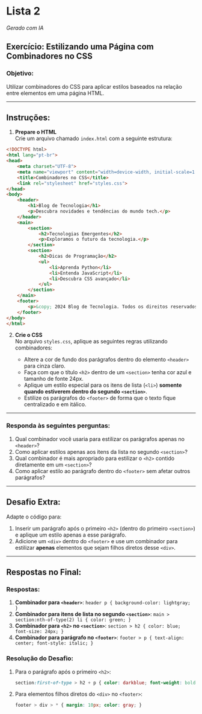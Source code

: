 # Lista 2

*Gerado com IA*

## Exercício: Estilizando uma Página com Combinadores no CSS  

### Objetivo:  
Utilizar combinadores do CSS para aplicar estilos baseados na relação entre elementos em uma página HTML.  

---

## Instruções:  

1. **Prepare o HTML**  
Crie um arquivo chamado `index.html` com a seguinte estrutura:  

```html
<!DOCTYPE html>
<html lang="pt-br">
<head>
    <meta charset="UTF-8">
    <meta name="viewport" content="width=device-width, initial-scale=1.0">
    <title>Combinadores no CSS</title>
    <link rel="stylesheet" href="styles.css">
</head>
<body>
    <header>
        <h1>Blog de Tecnologia</h1>
        <p>Descubra novidades e tendências do mundo tech.</p>
    </header>
    <main>
        <section>
            <h2>Tecnologias Emergentes</h2>
            <p>Exploramos o futuro da tecnologia.</p>
        </section>
        <section>
            <h2>Dicas de Programação</h2>
            <ul>
                <li>Aprenda Python</li>
                <li>Entenda JavaScript</li>
                <li>Descubra CSS avançado</li>
            </ul>
        </section>
    </main>
    <footer>
        <p>&copy; 2024 Blog de Tecnologia. Todos os direitos reservados.</p>
    </footer>
</body>
</html>
```

2. **Crie o CSS**  
No arquivo `styles.css`, aplique as seguintes regras utilizando combinadores:  

   - Altere a cor de fundo dos parágrafos dentro do elemento `<header>` para cinza claro.  
   - Faça com que o título `<h2>` dentro de um `<section>` tenha cor azul e tamanho de fonte 24px.  
   - Aplique um estilo especial para os itens de lista (`<li>`) **somente quando estiverem dentro do segundo `<section>`**.  
   - Estilize os parágrafos do `<footer>` de forma que o texto fique centralizado e em itálico.  

---

### Responda às seguintes perguntas:  

1. Qual combinador você usaria para estilizar os parágrafos apenas no `<header>`?  
2. Como aplicar estilos apenas aos itens da lista no segundo `<section>`?  
3. Qual combinador é mais apropriado para estilizar o `<h2>` contido diretamente em um `<section>`?  
4. Como aplicar estilo ao parágrafo dentro do `<footer>` sem afetar outros parágrafos?  

---

## Desafio Extra:  

Adapte o código para:  
1. Inserir um parágrafo após o primeiro `<h2>` (dentro do primeiro `<section>`) e aplique um estilo apenas a esse parágrafo.  
2. Adicione um `<div>` dentro do `<footer>` e use um combinador para estilizar **apenas** elementos que sejam filhos diretos desse `<div>`.  

---

## Respostas no Final:  

### Respostas:  
1. **Combinador para `<header>`**: `header p { background-color: lightgray; }`  
2. **Combinador para itens de lista no segundo `<section>`**: `main > section:nth-of-type(2) li { color: green; }`  
3. **Combinador para `<h2>` no `<section>`**: `section > h2 { color: blue; font-size: 24px; }`  
4. **Combinador para parágrafo no `<footer>`**: `footer > p { text-align: center; font-style: italic; }`  

### Resolução do Desafio:  
1. Para o parágrafo após o primeiro `<h2>`:  
   ```css
   section:first-of-type > h2 + p { color: darkblue; font-weight: bold; }
   ```  
2. Para elementos filhos diretos do `<div>` no `<footer>`:  
   ```css
   footer > div > * { margin: 10px; color: gray; }
   ```